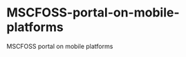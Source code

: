 MSCFOSS-portal-on-mobile-platforms
==================================

MSCFOSS portal on mobile platforms

